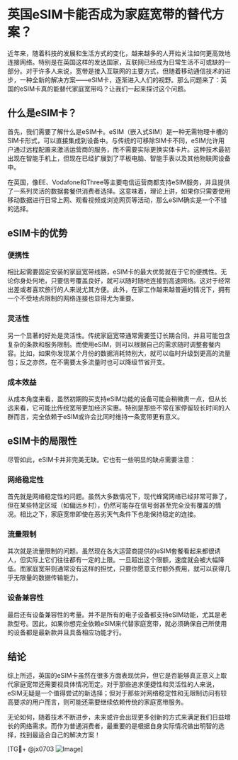 # 英国eSIM卡能否成为家庭宽带的替代方案？

近年来，随着科技的发展和生活方式的变化，越来越多的人开始关注如何更高效地连接网络。特别是在英国这样的发达国家，互联网已经成为日常生活不可或缺的一部分。对于许多人来说，宽带是接入互联网的主要方式，但随着移动通信技术的进步，一种全新的解决方案——eSIM卡，逐渐进入人们的视野。那么问题来了：英国的eSIM卡真的能替代家庭宽带吗？让我们一起来探讨这个问题。

## 什么是eSIM卡？

首先，我们需要了解什么是eSIM卡。eSIM（嵌入式SIM）是一种无需物理卡槽的SIM卡形式，可以直接集成到设备中。与传统的可移除SIM卡不同，eSIM允许用户通过远程配置来激活运营商的服务，而不需要实际更换实体卡片。这种技术最初出现在智能手机上，但现在已经扩展到了平板电脑、智能手表以及其他物联网设备中。

在英国，像EE、Vodafone和Three等主要电信运营商都支持eSIM服务，并且提供了一系列灵活的数据套餐供消费者选择。这意味着，理论上讲，如果你只需要使用移动数据进行日常上网、观看视频或浏览网页等活动，那么eSIM确实是一个不错的选择。

## eSIM卡的优势

### 便携性

相比起需要固定安装的家庭宽带线路，eSIM卡的最大优势就在于它的便携性。无论你身处何地，只要信号覆盖良好，就可以随时随地连接到高速网络。这对于经常出差或者喜欢旅行的人来说尤其方便。此外，在家工作越来越普遍的情况下，拥有一个不受地点限制的网络连接也显得尤为重要。

### 灵活性

另一个显著的好处是灵活性。传统家庭宽带通常需要签订长期合同，并且可能包含复杂的条款和服务限制。而使用eSIM，则可以根据自己的需求随时调整套餐内容。比如，如果你发现某个月份的数据消耗特别大，就可以临时升级到更高的流量包；反之亦然，在不需要太多流量时也可以降级节省开支。

### 成本效益

从成本角度来看，虽然初期购买支持eSIM功能的设备可能会稍微贵一点，但从长远来看，它可能比传统宽带更加经济实惠。特别是那些不常在家停留较长时间的人群而言，完全依赖于eSIM或许会比同时维持一条宽带更有意义。

## eSIM卡的局限性

尽管如此，eSIM卡并非完美无缺。它也有一些明显的缺点需要注意：

### 网络稳定性

首先就是网络稳定性的问题。虽然大多数情况下，现代蜂窝网络已经非常可靠了，但在某些特定区域（如偏远乡村），仍然可能存在信号弱甚至完全没有覆盖的情况。相比之下，家庭宽带即使在恶劣天气条件下也能保持稳定的连接。

### 流量限制

其次就是流量限制的问题。虽然现在各大运营商提供的eSIM套餐看起来都很诱人，但实际上它们往往都有一定的上限。一旦超出这个限额，速度就会被大幅降低。而家庭宽带则通常没有这样的担忧，只要你愿意支付额外费用，就可以获得几乎无限量的数据传输能力。

### 设备兼容性

最后还有设备兼容性的考量。并不是所有的电子设备都支持eSIM功能，尤其是老款型号。因此，如果你想完全依赖eSIM来代替家庭宽带，就必须确保自己所使用的设备都是最新款并且具备相应功能才行。

## 结论

综上所述，英国的eSIM卡虽然在很多方面表现优异，但它是否能够真正意义上取代家庭宽带还需要视具体情况而定。对于那些追求便捷性和灵活性的人来说，eSIM无疑是一个值得尝试的新选择；但对于那些对网络稳定性和无限制访问有较高要求的用户而言，则可能还需要继续依赖传统的家庭宽带服务。

无论如何，随着技术不断进步，未来或许会出现更多创新的方式来满足我们日益增长的网络需求。而作为普通消费者，最重要的是根据自身实际情况做出明智的选择，找到最适合自己的解决方案！

[TG💪+ @jx0703 ![Image](https://github.com/user-attachments/assets/dbca1d08-cadb-493c-b0ec-ad6f7a83f270)]